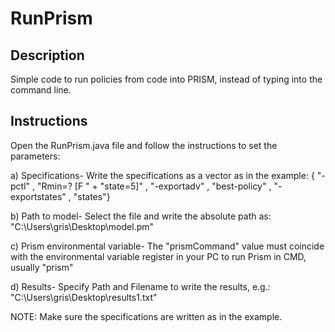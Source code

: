 # RunPrism

## Description
Simple code to run policies from code into PRISM, instead of typing into the command line.

## Instructions
Open the RunPrism.java file and follow the instructions to set the parameters:
 
a) Specifications-	Write the specifications as a vector as in the example: { "-pctl" , "Rmin=? [F " + "state=5]" , "-exportadv" , "best-policy" , "-exportstates" , "states"}

b) Path to model-	Select the file and write the absolute path as: "C:\\Users\\gris\\Desktop\\model.pm"

c) Prism environmental variable-	The "prismCommand" value must coincide with the environmental variable register in your PC to run Prism in CMD, usually "prism"

d) Results-	Specify Path and Filename to write the results, e.g.: "C:\\Users\\gris\\Desktop\\results1.txt"


NOTE: Make sure the specifications are written as in the example.		
